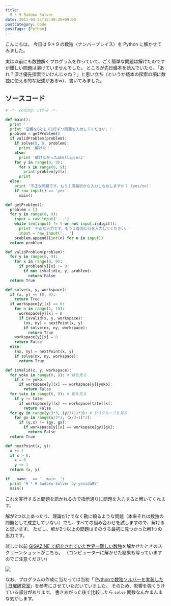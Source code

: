 ```yaml
---
title:
  9 * 9 Sudoku Solver
date: 2011-04-24T15:49:29+09:00
postCategory: Code
postTags: [Python]
---
```


こんにちは。
今日は 9 * 9 の数独（ナンバープレイス）を Python に解かせてみました。

実は以前にも数独解くプログラムを作っていて、ごく簡単な問題は解けたのですが難しい問題は溶けていませんでした。
ところが先日蟻本を読んでいたら、「あれ？深さ優先探索でいけんじゃね？」と思い立ち（というか蟻本の探索の項に数独に使える的な記述があるw）、書いてみました。

## ソースコード

```python
# -*- coding: utf-8 -*-

def main():
  print ''
  print '空欄を0として1行ずつ問題を入力してください。'
  problem = getProblem()
  if validProblem(problem):
    if solve(0, 0, problem):
      print '解けた！'
    else:
      print '解けなかった&hellip;orz'
    for y in range(0, 9):
      for x in range(0, 9):
        print problem[y][x],
      print
  else:
    print '不正な問題です。もう１度最初から入力しなおしますか？ (yes/no)'
    if raw_input() == 'yes':
      main()

def getProblem():
  problem = []
  for y in range(0, 9):
    input = raw_input('...')
    while len(input) != 9 or not input.isdigit():
      print '不正な入力です。もう１度同じ行を入力してください。'
      input = raw_input('...')
    problem.append([int(n) for n in input])
  return problem

def validProblem(problem):
  for y in range(0, 9):
    for x in range(0, 9):
      if problem[y][x] != 0:
        if not isValid(x, y, problem):
          return False
  return True

def solve(x, y, workspace):
  if (x, y) == (0, 9):
    return True
  if workspace[y][x] == 0:
    for n in range(1, 10):
      workspace[y][x] = n
      if isValid(x, y, workspace):
        (nx, ny) = nextPoint(x, y)
        if solve(nx, ny, workspace):
          return True
    workspace[y][x] = 0
    return False
  else:
    (nx, ny) = nextPoint(x, y)
    if solve(nx, ny, workspace):
      return True

def isValid(x, y, workspace):
  for yoko in range(0, 9): # 横を見る
    if x != yoko:
      if workspace[y][x] == workspace[y][yoko]:
        return False
  for tate in range(0, 9): # 縦を見る
    if y != tate:
      if workspace[y][x] == workspace[tate][x]:
        return False
  for gy in range(y/3*3, (y/3+1)*3): # 3*3グループを見る
    for gx in range(x/3*3, (x/3+1)*3):
      if (y,x) != (gy, gx):
        if workspace[y][x] == workspace[gy][gx]:
          return False
  return True

def nextPoint(x, y):
  x += 1
  if x > 8:
    x = 0
    y += 1
  return (x, y)

if __name__ == '__main__':
  print '9 * 9 Sudoku Solver by yosida95'
  main()
```

これを実行すると問題を訊かれるので指示通りに問題を入力すると解いてくれます。

解が2つ以上あったり、理論だけでなく勘に頼るような問題（本来それは数独の問題として成立していない）でも、すべての組み合わせを試しますので、解けると思います。
ただし、解が2つ以上の問題はそのうち最初に見つかった解1つの出力です。

試しに以前 [GIGAZINE で紹介されていた世界一難しい数独](http://gigazine.net/news/20100822_hardest_sudoku/)を解かせたときのスクリーンショットがこちら。
（コンピューターに解かせた結果も写っていますのでご注意ください）

![](https://blogmedia.yosida95.com/2011/04/24/154929/sudoku.png)

なお、プログラムの作成に当たっては当初「 [Pythonで数独ソルバーを実装した | 日曜研究室](http://peta.okechan.net/blog/archives/792)」を参考にさせていただいていました。
そのため、影響を強くうけている部分があります。
書きあがった後で比較したら `solve` 関数なんかまんまな気がします。
